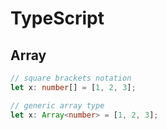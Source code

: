 # TypeScript

## Array

```ts
// square brackets notation
let x: number[] = [1, 2, 3];

// generic array type
let x: Array<number> = [1, 2, 3];
```